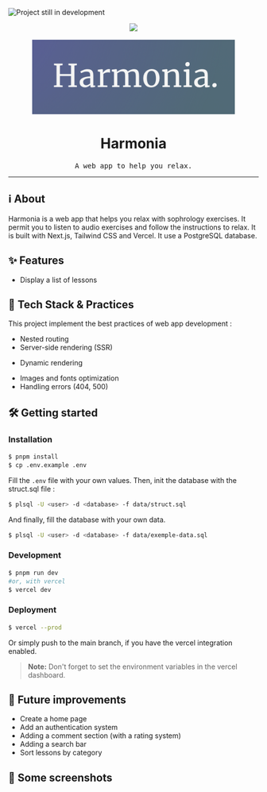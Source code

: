 ![Project still in development](https://img.shields.io/badge/status-in%20development-yellow)

<p align="center">
	<img src="https://skillicons.dev/icons?i=ts,next,tailwind,postgresql,vercel" height="30" />
</p>

<p align="center">
	<img src="docs/img/logo.png" alt="Icon of the project" height="150"/>
</p>

# <div align="center">Harmonia</div>
<div align="center">
	<samp>A web app to help you relax.</samp>
</div>

<hr>


## ℹ️ About
Harmonia is a web app that helps you relax with sophrology exercises. It permit you to listen to audio exercises and follow the instructions to relax. It is built with Next.js, Tailwind CSS and Vercel. 
It use a PostgreSQL database.
 <!-- and a blob storage to store the audio files. -->

<!-- <p align="center">
	<img src="docs/img/dashboard.png" alt="Dashboard" width="1000"/>
</p> -->


## ✨ Features
- Display a list of lessons
<!-- - Display information about a lesson
- Play the audio of a lesson
- Mark the lesson as done -->


## 🚀 Tech Stack & Practices
This project implement the best practices of web app development : 
- Nested routing
- Server-side rendering (SSR)
<!-- - Partial Pre-rendering -->
- Dynamic rendering
<!-- - Streaming -->
<!-- - Responsive design -->
<!-- - Loading skeleton -->
- Images and fonts optimization
- Handling errors (404, 500)
<!-- - Mutating data, with refreshing the cache -->
<!-- - Accessibility -->
<!-- - SEO optimization -->
<!-- - Prepare to social sharing -->


## 🛠️ Getting started

### Installation

```bash
$ pnpm install
$ cp .env.example .env
```

Fill the `.env` file with your own values. Then, init the database with the struct.sql file :

```bash
$ plsql -U <user> -d <database> -f data/struct.sql
````

And finally, fill the database with your own data.
```bash
$ plsql -U <user> -d <database> -f data/exemple-data.sql
```
<!-- (fill the `AUTH_SECRET` with the output of `openssl rand -base64 32`) -->

### Development
```bash
$ pnpm run dev 
#or, with vercel
$ vercel dev
```

### Deployment
```bash
$ vercel --prod
```

Or simply push to the main branch, if you have the vercel integration enabled.

> **Note:** Don't forget to set the environment variables in the vercel dashboard.


## 📝 Future improvements
- Create a home page
- Add an authentication system
- Adding a comment section (with a rating system)
- Adding a search bar
- Sort lessons by category


## 🌅 Some screenshots
<!-- <div>
	<img src="docs/hero.png" alt="Hero" height="300"/>
	<img src="docs/invoices.png" alt="Invoices" height="300"/>
	<img src="docs/mobile.png" alt="Mobile" height="300"/>
	<img src="docs/invoices-edit.png" alt="Invoices edit" height="300"/>
	<img src="docs/customers.png" alt="Customers" height="300"/>
	<img src="docs/login.png" alt="Login" height="300"/>
	<img src="docs/skeleton.png" alt="Skeleton" height="300"/>
	<img src="docs/404.png" alt="404" height="300"/>
</p> -->